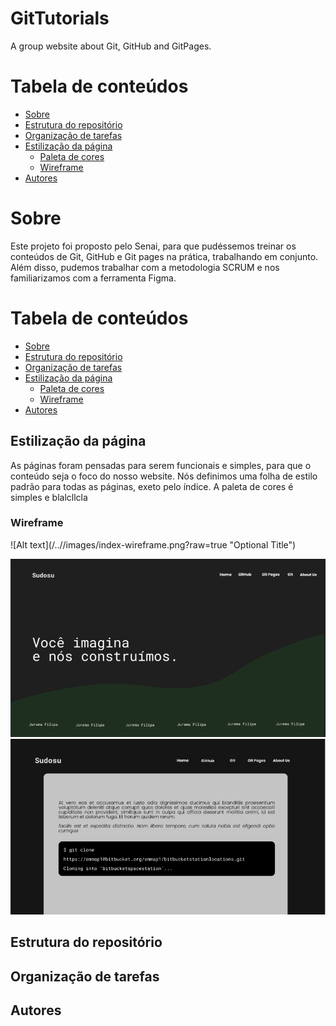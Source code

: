 # GitTutorials
A group website about Git, GitHub and GitPages.

Tabela de conteúdos
=================
<!--ts-->
   * [Sobre](#Estilização-da-página)
   * [Estrutura do repositório](#tabela-de-conteudo)
   * [Organização de tarefas](#instalacao)
   * [Estilização da página](#como-usar)
      * [Paleta de cores](#pre-requisitos)
      * [Wireframe](#local-files)
   * [Autores](#testes)
<!--te-->


# Sobre

Este projeto foi proposto pelo Senai, para que pudéssemos treinar os conteúdos de Git, GitHub e Git pages na prática, trabalhando em conjunto. Além disso, pudemos trabalhar com a metodologia SCRUM e nos familiarizamos com a ferramenta Figma.

Tabela de conteúdos
=================
<!--ts-->
   * [Sobre](#Estilização-da-página)
   * [Estrutura do repositório](#tabela-de-conteudo)
   * [Organização de tarefas](#instalacao)
   * [Estilização da página](#como-usar)
      * [Paleta de cores](#pre-requisitos)
      * [Wireframe](#local-files)
   * [Autores](#testes)
<!--te-->

## Estilização da página
As páginas foram pensadas para serem funcionais e simples, para que o conteúdo seja o foco do nosso website. Nós definimos uma folha de estilo padrão para todas as páginas, exeto pelo índice. A paleta de cores é simples e blalcllcla
###  Wireframe
![Alt text](/../<branch main>/images/index-wireframe.png?raw=true "Optional Title")
<p align="center">
  <img src="images\index-wireframe.PNG" title="hover text">

  <img src="images\paginas-segundarias.PNG"  alt="hover">
</p>


## Estrutura do repositório



## Organização de tarefas


## Autores